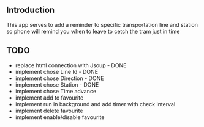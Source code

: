 ## Introduction
This app serves to add a reminder to specific transportation line and station so phone will remind you when to leave to cetch the tram just in time

## TODO
* replace html connection with Jsoup - DONE
* implement chose Line Id - DONE
* implement chose Direction - DONE
* implement chose Station - DONE
* implement chose Time advance
* implement add to favourite
* implement run in background and add timer with check interval
* implement delete favourite
* implement enable/disable favourite

 

